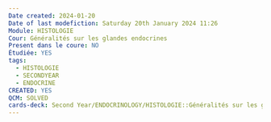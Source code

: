 ```yaml
---
Date created: 2024-01-20
Date of last modefiction: Saturday 20th January 2024 11:26
Module: HISTOLOGIE
Cour: Généralités sur les glandes endocrines
Present dans le coure: NO
Étudiée: YES
tags:
  - HISTOLOGIE
  - SECONDYEAR
  - ENDOCRINE
CREATED: YES
QCM: SOLVED
cards-deck: Second Year/ENDOCRINOLOGY/HISTOLOGIE::Généralités sur les glandes endocrines
---
```


```toc
```